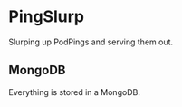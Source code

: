 # PingSlurp
Slurping up PodPings and serving them out.


## MongoDB

Everything is stored in a MongoDB. 